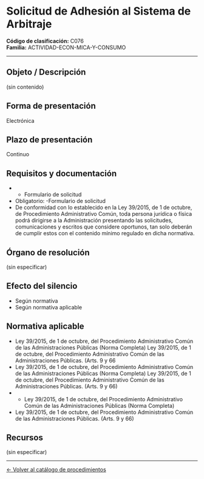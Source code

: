 # Solicitud de Adhesión al Sistema de Arbitraje

**Código de clasificación:** C076  
**Familia:** ACTIVIDAD-ECON-MICA-Y-CONSUMO

---

## Objeto / Descripción

(sin contenido)

## Forma de presentación

Electrónica

## Plazo de presentación

Continuo

## Requisitos y documentación

- - Formulario de solicitud
- Obligatorio:
-Formulario de solicitud
- De conformidad con lo establecido en la Ley 39/2015, de 1 de octubre, de Procedimiento Administrativo Común, toda persona jurídica o física podrá dirigirse a la Administración presentando las solicitudes, comunicaciones y escritos que considere oportunos, tan solo deberán de cumplir estos con el contenido mínimo regulado en dicha normativa.

## Órgano de resolución

(sin especificar)

## Efecto del silencio

- Según normativa
- Según normativa aplicable

## Normativa aplicable

- Ley 39/2015, de 1 de octubre, del Procedimiento Administrativo Común de las Administraciones Públicas (Norma Completa)
Ley 39/2015, de 1 de octubre, del Procedimiento Administrativo Común de las Administraciones Públicas. (Arts. 9 y 66
- Ley 39/2015, de 1 de octubre, del Procedimiento Administrativo Común de las Administraciones Públicas (Norma Completa)
Ley 39/2015, de 1 de octubre, del Procedimiento Administrativo Común de las Administraciones Públicas. (Arts. 9 y 66)
- - Ley 39/2015, de 1 de octubre, del Procedimiento Administrativo Común de las Administraciones Públicas (Norma Completa)
- Ley 39/2015, de 1 de octubre, del Procedimiento Administrativo Común de las Administraciones Públicas. (Arts. 9 y 66)

## Recursos

(sin especificar)

---

[← Volver al catálogo de procedimientos](../procedimientos.md)
